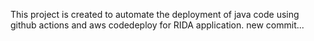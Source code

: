 This project is created to automate the deployment of java code using github actions and aws codedeploy for RIDA application. 
new commit...
